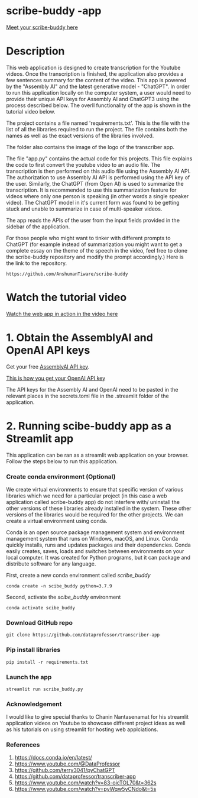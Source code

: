 # scribe-buddy -app 
[Meet your scribe-buddy here](https://anshumantiware-scribe-buddy-app-8zp025.streamlit.app/)

# Description 

This web application is designed to create transcription for the Youtube videos. Once the transcription is finished, the application also provides a few sentences summary for the content of the video. This app is powered by the "Assembly AI" and the latest generative model - "ChatGPT". In order to run this application locally on the computer system, a user would need to provide their unique API keys for Assembly AI and ChatGPT3 using the process described below. The overll functionality of the app is shown in the tutorial video below. 

The project contains a file named 'requirements.txt'. This is the file with the list of all the libraries required to run the project. The file contains both the names as well as the exact versions of the libraries involved. 

The folder also contains the image of the logo of the transcriber app. 

The file "app.py" contains the actual code for this projects. This file explains the code to first convert the youtube video to an audio file. The transcription is then performed on this audio file using the Assembly AI API. The authorization to use Assembly AI API is performed using the API key of the user. Similarly, the ChatGPT (from Open AI) is used to summarize the transcription. It is recommended to use this summarization feature for videos where only one person is speaking (in other words a single speaker video). The ChatGPT model in it's current form was found to be getting stuck and unable to summarize in case of multi-speaker videos. 

The app reads the APIs of the user from the input fields provided in the sidebar of the application. 

For those people who might want to tinker with different prompts to ChatGPT (for example instead of summarization you might want to get a complete essay on the theme of the speech in the video, feel free to clone the scribe-buddy repository and modify the prompt accordingly.)
Here is the link to the repository.


```
https://github.com/AnshumanTiware/scribe-buddy
```
# Watch the tutorial video
[Watch the web app in action in the video here](https://youtu.be/Lt4nL410TmU) 

# 1. Obtain the AssemblyAI and OpenAI API keys

Get your free [AssemblyAI API key](https://www.assemblyai.com/?utm_source=youtube&utm_medium=social&utm_campaign=dataprofessor).

[This is how you get your OpenAI API key](https://elephas.app/blog/how-to-create-openai-api-keys-cl5c4f21d281431po7k8fgyol0)

The API keys for the Assembly AI and OpenAI need to be pasted in the relevant places in the secrets.toml file in the .streamlit folder of the application. 

# 2. Running scibe-buddy app as a Streamlit app
This application can be ran as a streamlit web application on your browser. Follow the steps below to run this application. 

### Create conda environment (Optional)
We create virtual environments to ensure that specific version of various libraries which we need for a particular project (in this case a web application called scribe-buddy app) do not interfere with/ uninstall the other versions of these libraries already installed in the system. These other versions of the libraries would be required for the other projects. We can create a virtual environment using conda. 

Conda is an open source package management system and environment management system that runs on Windows, macOS, and Linux. Conda quickly installs, runs and updates packages and their dependencies. Conda easily creates, saves, loads and switches between environments on your local computer. It was created for Python programs, but it can package and distribute software for any language.

First, create a new conda environment called *scribe_buddy*
```
conda create -n scibe_buddy python=3.7.9
```
Second, activate the *scibe_buddy* environment
```
conda activate scibe_buddy
```

###  Download GitHub repo

```
git clone https://github.com/dataprofessor/transcriber-app
```

###  Pip install libraries
```
pip install -r requirements.txt
```

###  Launch the app

```
streamlit run scribe_buddy.py
```

### Acknowledgement 

I would like to give special thanks to Chanin Nantasenamat for his streamlit application videos on Youtube to showcase different project ideas as well as his tutorials on using streamlit for hosting web applciations. 

### References

1) https://docs.conda.io/en/latest/
2) https://www.youtube.com/@DataProfessor
3) https://github.com/terry3041/pyChatGPT
4) https://github.com/dataprofessor/transcriber-app
5) https://www.youtube.com/watch?v=83-oicTOL70&t=362s
6) https://www.youtube.com/watch?v=pyWqw5yCNdo&t=5s


